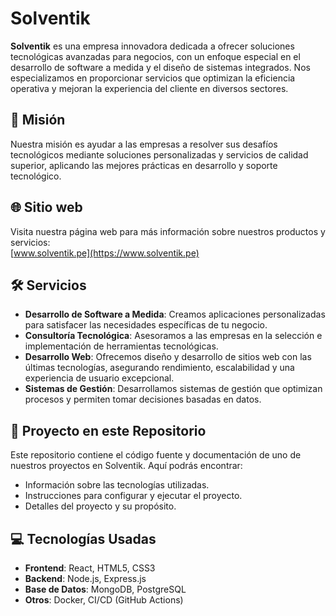 # Solventik

**Solventik** es una empresa innovadora dedicada a ofrecer soluciones tecnológicas avanzadas para negocios, con un enfoque especial en el desarrollo de software a medida y el diseño de sistemas integrados. Nos especializamos en proporcionar servicios que optimizan la eficiencia operativa y mejoran la experiencia del cliente en diversos sectores.

## 🚀 Misión

Nuestra misión es ayudar a las empresas a resolver sus desafíos tecnológicos mediante soluciones personalizadas y servicios de calidad superior, aplicando las mejores prácticas en desarrollo y soporte tecnológico.

## 🌐 Sitio web

Visita nuestra página web para más información sobre nuestros productos y servicios:  
[www.solventik.pe](https://www.solventik.pe)

## 🛠️ Servicios

- **Desarrollo de Software a Medida**: Creamos aplicaciones personalizadas para satisfacer las necesidades específicas de tu negocio.
- **Consultoría Tecnológica**: Asesoramos a las empresas en la selección e implementación de herramientas tecnológicas.
- **Desarrollo Web**: Ofrecemos diseño y desarrollo de sitios web con las últimas tecnologías, asegurando rendimiento, escalabilidad y una experiencia de usuario excepcional.
- **Sistemas de Gestión**: Desarrollamos sistemas de gestión que optimizan procesos y permiten tomar decisiones basadas en datos.

## 📂 Proyecto en este Repositorio

Este repositorio contiene el código fuente y documentación de uno de nuestros proyectos en Solventik. Aquí podrás encontrar:

- Información sobre las tecnologías utilizadas.
- Instrucciones para configurar y ejecutar el proyecto.
- Detalles del proyecto y su propósito.

## 💻 Tecnologías Usadas

- **Frontend**: React, HTML5, CSS3
- **Backend**: Node.js, Express.js
- **Base de Datos**: MongoDB, PostgreSQL
- **Otros**: Docker, CI/CD (GitHub Actions)
